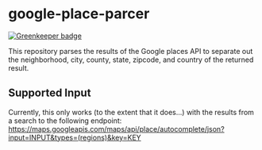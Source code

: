 # google-place-parcer

[![Greenkeeper badge](https://badges.greenkeeper.io/ConciergeAuctions/google-place-parcer.svg)](https://greenkeeper.io/)

This repository parses the results of the Google places API to separate out the neighborhood, city, county, state, zipcode,
and country of the returned result.

## Supported Input
Currently, this only works (to the extent that it does...) with the results from a search to the following endpoint:
https://maps.googleapis.com/maps/api/place/autocomplete/json?input=INPUT&types=(regions)&key=KEY
